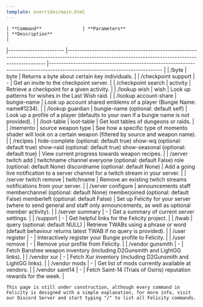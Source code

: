 ```yaml
---
template: overrides/main.html
---
```

    
    | **Command**           	| **Parameters**                                                                                                                                    	| **Description**                                                                                                            	|
|-----------------------	|---------------------------------------------------------------------------------------------------------------------------------------------------	|----------------------------------------------------------------------------------------------------------------------------	|
| /byte                 	| byte                                                                                                                                              	| Returns a byte about certain key individuals.                                                                              	|
| /checkpoint support   	| -                                                                                                                                                 	| Get an invite to the checkpoint server.                                                                                    	|
| /checkpoint search    	| activity                                                                                                                                          	| Retrieve a checkpoint for a given activity.                                                                                	|
| /lookup wish          	| wish                                                                                                                                              	| Look up patterns for wishes in the Last Wish raid.                                                                         	|
| /lookup account-share 	| bungie-name                                                                                                                                       	| Look up account shared emblems of a player (Bungie Name: name#1234).                                                       	|
| /lookup guardian      	| bungie-name (optional: default self)                                                                                                              	| Look up a profile of a player (defaults to your own if a bungie name is not provided).                                     	|
| /loot-table           	| loot-table                                                                                                                                        	| Get loot tables of dungeons or raids.                                                                                      	|
| /memento              	| source weapon type                                                                                                                                	| See how a specific type of momento shader will look on a certain weapon (filtered by source and weapon name).              	|
| /recipes              	| hide-complete (optional: default true) show-wq (optional: default true) show-raid (optional: default true) show-seasonal (optional: default true) 	| View current progress towards weapon recipes.                                                                              	|
| /server twitch add    	| twitchname channel everyone (optional: default False) role (optional: default None) discordname (optional: default None)                          	| Add a going live notification to a server channel for a twitch stream in your server.                                      	|
| /server twitch remove 	| twitchname                                                                                                                                        	| Remove an existing twitch streams notifications from your server.                                                          	|
| /server configure     	| announcements staff memberchannel (optional: default None) memberjoined (optional: default False) memberleft (optional: default False)            	| Set up Felicity for your server (where to send general and staff only announcements, as well as optional member activity). 	|
| /server summary       	| -                                                                                                                                                 	| Get a summary of current server settings.                                                                                  	|
| /support              	| -                                                                                                                                                 	| Get helpful links for the Felicity project.                                                                                	|
| /twab                 	| query (optional: default NULL)                                                                                                                    	| Retrieve TWABs using a phrase or word (default behaviour returns latest TWAB if no query is provided).                     	|
| /user register        	| -                                                                                                                                                 	| Interactively register your Bungie profile to Felicity.                                                                    	|
| /user remove          	| -                                                                                                                                                 	| Remove your profile from Felicity.                                                                                         	|
| /vendor gunsmith      	| -                                                                                                                                                 	| Fetch Banshee weapon inventory (including D2Gunsmith and LightGG links).                                                   	|
| /vendor xur           	| -                                                                                                                                                 	| Fetch Xur inventory (including D2Gunsmith and LightGG links).                                                              	|
| /vendor mods          	| -                                                                                                                                                 	| Get list of mods currently available at vendors.                                                                           	|
| /vendor saint14       	| -                                                                                                                                                 	| Fetch Saint-14 (Trials of Osiris) reputation rewards for the week.                                                         	|

    This page is still under construction, although every command in Felicity is designed with a simple explanation, for more info, visit our Discord Server and start typing "/" to list all Felicity commands.
